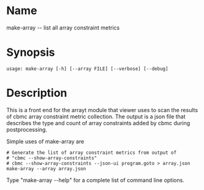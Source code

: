 # Name

make-array -- list all array constraint metrics

# Synopsis

	usage: make-array [-h] [--array FILE] [--verbose] [--debug]

# Description

This is a front end for the arrayt module that viewer uses to scan
the results of cbmc array constraint metric collection. The output
is a json file that describes the type and count of array constraints
added by cbmc during postprocessing.

Simple uses of make-array are

    # Generate the list of array constraint metrics from output of
    # "cbmc --show-array-constraints"
    # cbmc --show-array-constraints --json-ui program.goto > array.json
    make-array --array array.json

Type "make-array --help" for a complete list of command line options.
